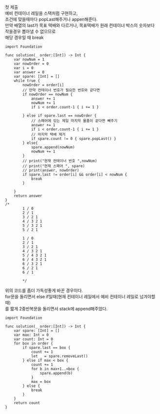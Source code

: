 첫 제출   
예비 컨테이너 레일을 스택처럼 구현하고,   
조건에 맞을때마다 popLast해주거나 appen해준다.   
만약 배열의 last가 목표 택배와 다르거나, 목표택배가 원래 컨테이너 박스의 숫자보다 작을경우 뽑아낼 수 없으므로   
해당 경우일 때 break   
```
import Foundation

func solution(_ order:[Int]) -> Int {
    var nowNum = 1
    var nowOrder = 0
    var i = 0
    var answer = 0
    var spare: [Int] = []
    while true {
        nowOrder = order[i]
        // 만약 컨테이너 번호가 필요한 번호와 같다면
        if nowOrder == nowNum { 
            answer += 1
            nowNum += 1
            if i < order.count-1 { i += 1 }
            
        } else if spare.last == nowOrder {
            // 스패어에 있는 제일 마지막 물품이 같다면 빼주기
            answer += 1
            if i < order.count-1 { i += 1 }
            // 마지막 택배 제거
            if spare.count != 0 { spare.popLast() }
        } else{
            spare.append(nowNum)
            nowNum += 1
        }
        // print("현재 컨테이너 번호 ",nowNum)
        // print("현재 스패어 ", spare)
        // print(answer, nowOrder)
        if spare.last != order[i] && order[i] < nowNum {
            break
        }
        
    }
    return answer
}
/*
        1 / 0
        2 / 1
        3 / 2 1
        4 / 3 2 1
        5 / 3 2 1
        5 / 2 1 
        
        1 / 0
        2 / 1
        3 / 2 1
        4 / 3 2 1
        5 / 4 3 2 1
        6 / 4 3 2 1
        6 / 3 2 1
        6 / 2 1
        6 / 1
        
        */
```
위의 코드를 좀더 가독성좋게 바꾼 경우이다.   
for문을 돌리면서 else if일때(현재 컨테이너 레일에서 예비 컨테이너 레일로 넘겨야할때)   
를 짧게 2중반복문을 돌리면서 stack에 append해주었다.   
```
import Foundation

func solution(_ order:[Int]) -> Int {
    var spare: [Int] = []
    var max: Int = 0
    var count: Int = 0
    for box in order {
        if spare.last == box {
            count += 1
            let _ = spare.removeLast()
        } else if max < box {
            count += 1
            for b in max+1..<box {
                spare.append(b)
            }
            max = box
        } else {
            break
        }
    } 
    return count
}
```
